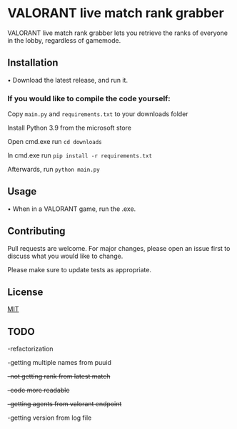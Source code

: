 # VALORANT live match rank grabber

VALORANT live match rank grabber lets you retrieve the ranks of everyone in the lobby, regardless of gamemode.

## Installation
 • Download the latest release, and run it.

### **If you would like to compile the code yourself:**

Copy `main.py` and `requirements.txt` to your downloads folder 

Install Python 3.9 from the microsoft store

Open cmd.exe run `cd downloads` 

In cmd.exe run `pip install -r requirements.txt`

Afterwards, run `python main.py`


## Usage
 • When in a VALORANT game, run the .exe.


## Contributing
Pull requests are welcome. For major changes, please open an issue first to discuss what you would like to change.

Please make sure to update tests as appropriate.

## License
[MIT](https://choosealicense.com/licenses/mit/)

## TODO
-refactorization

-getting multiple names from puuid

~~-not getting rank from latest match~~

~~-code more readable~~

~~-getting agents from valorant endpoint~~

-getting version from log file
